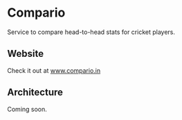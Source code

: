 # Compario
Service to compare head-to-head stats for cricket players.

## Website
Check it out at www.compario.in

## Architecture
Coming soon.
